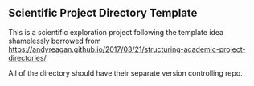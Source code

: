 ## Scientific Project Directory Template

This is a scientific exploration project following the template idea shamelessly borrowed from https://andyreagan.github.io/2017/03/21/structuring-academic-project-directories/

All of the directory should have their separate version controlling repo.